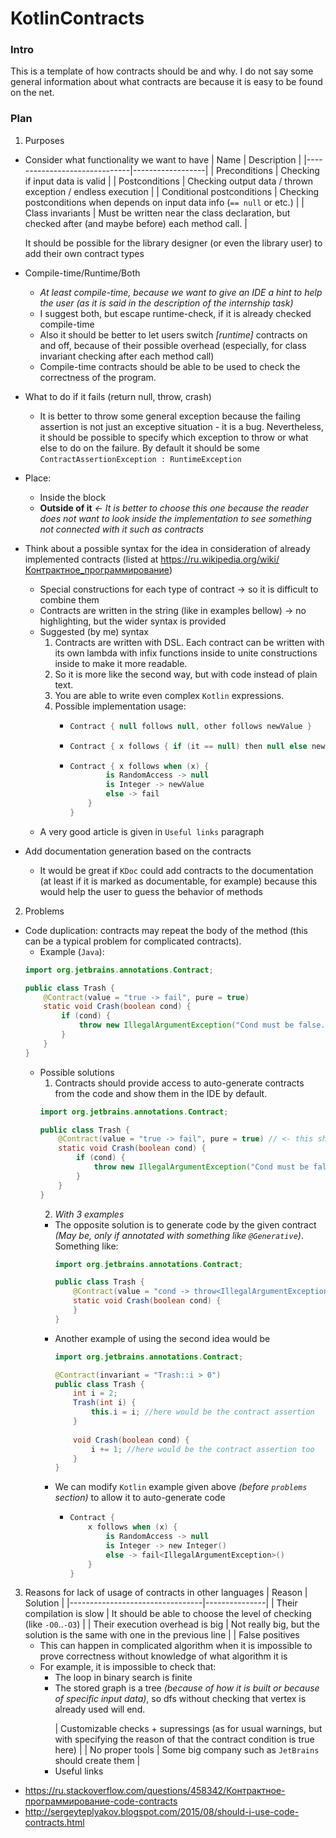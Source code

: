 # KotlinContracts
### Intro
This is a template of how contracts should be and why. I do not say some general information about what contracts are because it is easy to be found on the net.
### Plan
1. Purposes
  * Consider what functionality we want to have
      | Name                         | Description      |
      |------------------------------|------------------|
      | Preconditions                | Checking if input data is valid |
      | Postconditions               | Checking output data / thrown exception / endless execution |
      | Conditional postconditions   | Checking postconditions when depends on input data info (`== null` or etc.) |
      | Class invariants             | Must be written near the class declaration, but checked after (and maybe before) each method call. |
      
      It should be possible for the library designer (or even the library user) to add their own contract types
  * Compile-time/Runtime/Both
      * *At least compile-time, because we want to give an IDE a hint to help the user (as it is said in the description of the internship task)*
      * I suggest both, but escape runtime-check, if it is already checked compile-time
      * Also it should be better to let users switch *[runtime]* contracts on and off, because of their possible overhead (especially, for class invariant checking after each method call)
      * Compile-time contracts should be able to be used to check the correctness of the program.
  * What to do if it fails (return null, throw, crash)
      * It is better to throw some general exception because the failing assertion is not just an exceptive situation - it is a bug. Nevertheless, it should be possible to specify which exception to throw or what else to do on the failure. By default it should be some `ContractAssertionException : RuntimeException`
  * Place:
      * Inside the block
      * **Outside of it** *<- It is better to choose this one because the reader does not want to look inside the implementation to see something not connected with it such as contracts*
  * Think about a possible syntax for the idea in consideration of already implemented contracts (listed at https://ru.wikipedia.org/wiki/Контрактное_программирование)
      * Special constructions for each type of contract -> so it is difficult to combine them
      * Contracts are written in the string (like in examples bellow) -> no highlighting, but the wider syntax is provided
      * Suggested (by me) syntax
          1. Contracts are written with DSL. Each contract can be written with its own lambda with infix functions inside to unite constructions inside to make it more readable.
          2. So it is more like the second way, but with code instead of plain text.
          3. You are able to write even complex `Kotlin` expressions.
          4. Possible implementation usage:
              * ```kotlin
                Contract { null follows null, other follows newValue }
                ```
              * ```kotlin
                Contract { x follows { if (it == null) then null else newValue } }
                ```
              * ```kotlin
                Contract { x follows when (x) {
                        is RandomAccess -> null
                        is Integer -> newValue
                        else -> fail
                    }
                }
                ```
    * A very good article is given in `Useful links` paragraph
  * Add documentation generation based on the contracts
    * It would be great if `KDoc` could add contracts to the documentation (at least if it is marked as documentable, for example) because this would help the user to guess the behavior of methods
2. Problems
  * Code duplication: contracts may repeat the body of the method (this can be a typical problem for complicated contracts).
    * Example (`Java`):
    ```java
    import org.jetbrains.annotations.Contract;
    
    public class Trash {
        @Contract(value = "true -> fail", pure = true)
        static void Crash(boolean cond) {
            if (cond) {
                throw new IllegalArgumentException("Cond must be false.");
            }
        }
    }
    ```
    * Possible solutions
      1. Contracts should provide access to auto-generate contracts from the code and show them in the IDE by default.
      ```java
      import org.jetbrains.annotations.Contract;
      
      public class Trash {
          @Contract(value = "true -> fail", pure = true) // <- this should only be a highlighting in IDE
          static void Crash(boolean cond) {
              if (cond) {
                  throw new IllegalArgumentException("Cond must be false.");
              }
          }
      }
      ```
      2. *With 3 examples*
        * The opposite solution is to generate code by the given contract *(May be, only if annotated with something like `@Generative`)*. Something like:
          ```java
          import org.jetbrains.annotations.Contract;
          
          public class Trash {
              @Contract(value = "cond -> throw<IllegalArgumentException>(\"Cond must be false\")", pure = true)
              static void Crash(boolean cond) {
              }
          }
          ```
        * Another example of using the second idea would be
          ```java
          import org.jetbrains.annotations.Contract;
    
          @Contract(invariant = "Trash::i > 0")
          public class Trash {
              int i = 2;
              Trash(int i) {
                  this.i = i; //here would be the contract assertion
              }
         
              void Crash(boolean cond) {
                  i += 1; //here would be the contract assertion too
              }
          }
          ```
        * We can modify `Kotlin` example given above *(before `problems` section)* to allow it to auto-generate code
          * ```kotlin
            Contract {
                x follows when (x) {
                    is RandomAccess -> null
                    is Integer -> new Integer()
                    else -> fail<IllegalArgumentException>()
                }
            }
            ```
        
      
3. Reasons for lack of usage of contracts in other languages
    | Reason                          | Solution      |
    |---------------------------------|---------------|
    | Their compilation is slow       | It should be able to choose the level of checking (like `-O0`..`-O3`) |
    | Their execution overhead is big | Not really big, but the solution is the same with one in the previous line |
    | False positives <ul><li>This can happen in complicated algorithm when it is impossible to prove correctness without knowledge of what algorithm it is</li> <li>For example, it is impossible to check that:<ul><li>The loop in binary search is finite</li> <li>The stored graph is a tree *(because of how it is built or because of specific input data)*, so dfs without checking that vertex is already used will end.</li></ul></li><ul>                | Customizable checks + supressings (as for usual warnings, but with specifying the reason of that the contract condition is true here) |
    | No proper tools                 | Some big company such as `JetBrains` should create them |
3. Useful links
  * https://ru.stackoverflow.com/questions/458342/Контрактное-программирование-code-contracts
  * http://sergeyteplyakov.blogspot.com/2015/08/should-i-use-code-contracts.html
